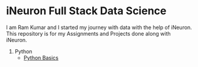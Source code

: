 # iNeuron Full Stack Data Science <br>
I am Ram Kumar and I started my journey with data with the help of iNeuron. This repository is for my Assignments and Projects done along with iNeuron.

1. Python
    - [Python Basics](/Python%20Basics/)